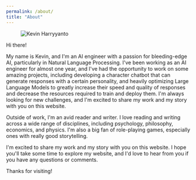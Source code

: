 ```yaml
---
permalink: /about/
title: "About"
---
```


<figure style="width: 300px" class="align-right">
  <img src="{{ site.url }}{{ site.baseurl }}/assets/images/bio-photo.jpg" alt="Kevin Harryyanto">
</figure> 

Hi there!

My name is Kevin, and I'm an AI engineer with a passion for bleeding-edge AI, particularly in Natural Language Processing. I've been working as an AI engineer for almost one year, and I've had the opportunity to work on some amazing projects, including developing a character chatbot that can generate responses with a certain personality, and heavily optimizing Large Language Models to greatly increase their speed and quality of responses and decrease the resources required to train and deploy them. I'm always looking for new challenges, and I'm excited to share my work and my story with you on this website.

Outside of work, I'm an avid reader and writer. I love reading and writing across a wide range of disciplines, including psychology, philosophy, economics, and physics. I'm also a big fan of role-playing games, especially ones with really good storytelling.

I'm excited to share my work and my story with you on this website. I hope you'll take some time to explore my website, and I'd love to hear from you if you have any questions or comments.

Thanks for visiting!